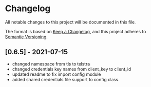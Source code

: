 # Changelog

All notable changes to this project will be documented in this file.

The format is based on [Keep a Changelog](https://keepachangelog.com/en/1.0.0/),
and this project adheres to [Semantic Versioning](https://semver.org/spec/v2.0.0.html).

## [0.6.5] - 2021-07-15

- changed namespace from tls to telstra
- changed credentials key names from client_key to client_id
- updated readme to fix import config module
- added shared credentials file support to config class
